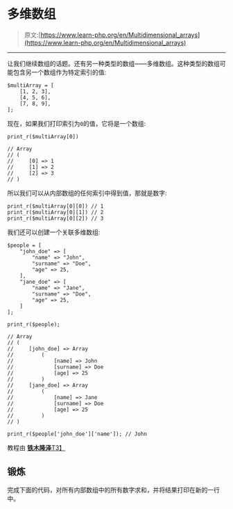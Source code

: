 # 多维数组

> 原文:[https://www.learn-php.org/en/Multidimensional_arrays](https://www.learn-php.org/en/Multidimensional_arrays)

* * *

让我们继续数组的话题。还有另一种类型的数组——多维数组。这种类型的数组可能包含另一个数组作为特定索引的值:

```
$multiArray = [ 
    [1, 2, 3],
    [4, 5, 6],
    [7, 8, 9],
]; 
```

现在，如果我们打印索引为`0`的值，它将是一个数组:

```
print_r($multiArray[0])

// Array
// (
//     [0] => 1
//     [1] => 2
//     [2] => 3
// ) 
```

所以我们可以从内部数组的任何索引中得到值，那就是数字:

```
print_r($multiArray[0][0]) // 1
print_r($multiArray[0][1]) // 2
print_r($multiArray[0][2]) // 3 
```

我们还可以创建一个关联多维数组:

```
$people = [
    "john_doe" => [
        "name" => "John",
        "surname" => "Doe",
        "age" => 25,
    ],
    "jane_doe" => [
        "name" => "Jane",
        "surname" => "Doe",
        "age" => 25,
    ]
];

print_r($people);

// Array
// (
//     [john_doe] => Array
//         (
//             [name] => John
//             [surname] => Doe
//             [age] => 25
//         )
//     [jane_doe] => Array
//         (
//             [name] => Jane
//             [surname] => Doe
//             [age] => 25
//         )
// )

print_r($people['john_doe']['name']); // John 
```

教程由 [**铁木隆泽**T3】](https://github.com/ABGEO/)

## 锻炼

完成下面的代码，对所有内部数组中的所有数字求和，并将结果打印在新的一行中。